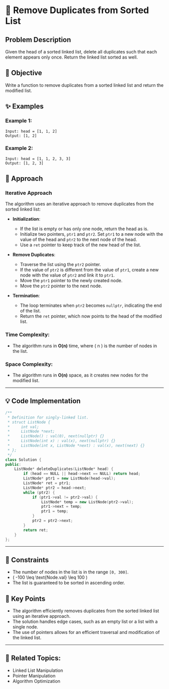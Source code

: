 # 🔗 **Remove Duplicates from Sorted List**

## Problem Description

Given the head of a sorted linked list, delete all duplicates such that each element appears only once. Return the linked list sorted as well.

## 🎯 **Objective**

Write a function to remove duplicates from a sorted linked list and return the modified list.

## ✨ **Examples**

### Example 1:
```plaintext
Input: head = [1, 1, 2]
Output: [1, 2]
```

### Example 2:
```plaintext
Input: head = [1, 1, 2, 3, 3]
Output: [1, 2, 3]
```

## 🚀 **Approach**

### **Iterative Approach**

The algorithm uses an iterative approach to remove duplicates from the sorted linked list:

- **Initialization**:
  - If the list is empty or has only one node, return the head as is.
  - Initialize two pointers, `ptr1` and `ptr2`. Set `ptr1` to a new node with the value of the head and `ptr2` to the next node of the head.
  - Use a `ret` pointer to keep track of the new head of the list.

- **Remove Duplicates**:
  - Traverse the list using the `ptr2` pointer.
  - If the value of `ptr2` is different from the value of `ptr1`, create a new node with the value of `ptr2` and link it to `ptr1`.
  - Move the `ptr1` pointer to the newly created node.
  - Move the `ptr2` pointer to the next node.

- **Termination**:
  - The loop terminates when `ptr2` becomes `nullptr`, indicating the end of the list.
  - Return the `ret` pointer, which now points to the head of the modified list.

### **Time Complexity**:
- The algorithm runs in **O(n)** time, where \( n \) is the number of nodes in the list.

### **Space Complexity**:
- The algorithm runs in **O(n)** space, as it creates new nodes for the modified list.

---

## 💡 **Code Implementation**

```cpp
/**
 * Definition for singly-linked list.
 * struct ListNode {
 *     int val;
 *     ListNode *next;
 *     ListNode() : val(0), next(nullptr) {}
 *     ListNode(int x) : val(x), next(nullptr) {}
 *     ListNode(int x, ListNode *next) : val(x), next(next) {}
 * };
 */
class Solution {
public:
    ListNode* deleteDuplicates(ListNode* head) {
        if (head == NULL || head->next == NULL) return head;
        ListNode* ptr1 = new ListNode(head->val);
        ListNode* ret = ptr1;
        ListNode* ptr2 = head->next;
        while (ptr2) {
            if (ptr1->val != ptr2->val) {
                ListNode* temp = new ListNode(ptr2->val);
                ptr1->next = temp;
                ptr1 = temp;
            }
            ptr2 = ptr2->next;
        }
        return ret;
    }
};
```

---

## 🔧 **Constraints**

- The number of nodes in the list is in the range `[0, 300]`.
- \( -100 \leq \text{Node.val} \leq 100 \)
- The list is guaranteed to be sorted in ascending order.

## 🌟 **Key Points**

- The algorithm efficiently removes duplicates from the sorted linked list using an iterative approach.
- The solution handles edge cases, such as an empty list or a list with a single node.
- The use of pointers allows for an efficient traversal and modification of the linked list.

---

## 🔗 **Related Topics**:
- Linked List Manipulation
- Pointer Manipulation
- Algorithm Optimization
